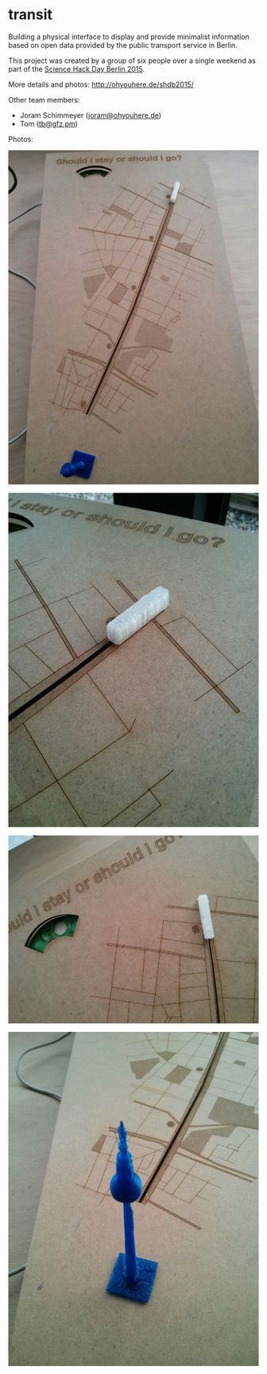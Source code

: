 # transit

Building a physical interface to display and provide minimalist information
based on open data provided by the public transport service in Berlin. 

This project was created by a group of six people over a single weekend as part
of the [Science Hack Day Berlin 2015](http://berlin.sciencehackday.org/).

More details and photos: http://ohyouhere.de/shdb2015/

Other team members:

* Joram Schimmeyer (joram@ohyouhere.de) 
* Tom (tb@gfz.pm)

Photos:

![](https://github.com/matthuska/transit/blob/master/pictures/transit1.jpg)

![](https://github.com/matthuska/transit/blob/master/pictures/transit2.jpg)

![](https://github.com/matthuska/transit/blob/master/pictures/transit3.jpg)

![](https://github.com/matthuska/transit/blob/master/pictures/transit4.jpg)

